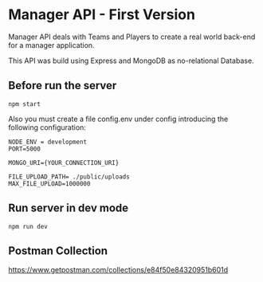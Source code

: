 # Manager API - First Version

Manager API deals with Teams and Players to create a real world back-end for a manager application.

This API was build using Express and MongoDB as no-relational Database.

## Before run the server
```npm start```

Also you must create a file config.env under config introducing the following configuration:
```
NODE_ENV = development
PORT=5000

MONGO_URI={YOUR_CONNECTION_URI}

FILE_UPLOAD_PATH= ./public/uploads
MAX_FILE_UPLOAD=1000000
```

## Run server in dev mode
```npm run dev```

## Postman Collection
https://www.getpostman.com/collections/e84f50e84320951b601d